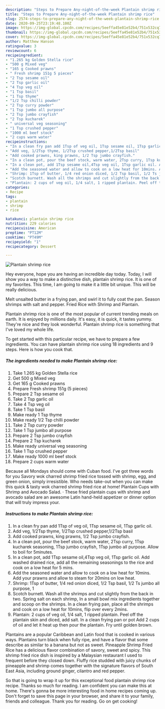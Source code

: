 ```yaml
---
description: "Steps to Prepare Any-night-of-the-week Plantain shrimp rice"
title: "Steps to Prepare Any-night-of-the-week Plantain shrimp rice"
slug: 2574-steps-to-prepare-any-night-of-the-week-plantain-shrimp-rice
date: 2020-09-25T23:19:48.100Z
image: https://img-global.cpcdn.com/recipes/5eeffa45e81e52b4/751x532cq70/plantain-shrimp-rice-recipe-main-photo.jpg
thumbnail: https://img-global.cpcdn.com/recipes/5eeffa45e81e52b4/751x532cq70/plantain-shrimp-rice-recipe-main-photo.jpg
cover: https://img-global.cpcdn.com/recipes/5eeffa45e81e52b4/751x532cq70/plantain-shrimp-rice-recipe-main-photo.jpg
author: Matthew Hanson
ratingvalue: 3
reviewcount: 6
recipeingredient:
- "1.265 kg Golden Stella rice"
- "500 g Mixed veg"
- "165 g Cooked prawns"
- " Fresh shrimp 151g 5 pieces"
- "2 Tsp sesame oil"
- "2 Tsp garlic oil"
- "4 Tsp veg oil"
- "1 Tsp basil"
- "1 Tsp thyme"
- "1/2 Tsp chilli powder"
- "2 Tsp curry powder"
- "1 Tsp jumbo all purpose"
- "2 Tsp jumbo crayfish"
- "2 Tsp kucharek"
- " universal veg seasoning"
- "1 Tsp crushed pepper"
- "1000 ml beef stock"
- "2 cups warm water"
recipeinstructions:
- "In a clean fry pan add 1Tsp of veg oil, 1Tsp sesame oil, 1Tsp garlic oil."
- "Add veg, 1/2Tsp thyme, 1/2Tsp crushed pepper,1/2Tsp basil"
- "Add cooked prawns, king prawns, 1/2 Tsp jumbo crayfish."
- "In a clean pot, pour the beef stock, warm water, 2Tsp curry, 1Tsp kucharek seasoning, 1Tsp jumbo crayfish, 1Tsp jumbo all purpose. Allow to boil for 5minutes."
- "In a clean pot, add 1Tsp sesame oil,4Tsp veg oil, 1Tsp garlic oil. Add washed drained rice, add all the remaining seasonings to the rice and cook on a low heat for 5 mins."
- "Add the seasoned water and allow to cook on a low heat for 10mins. Add your prawns and allow to steam for 20mins on low heat."
- "Shrimp: 1Tsp of butter, 1/4 red onion diced, 1/2 Tsp basil, 1/2 Ts jumbo all purpose, 1"
- "Scotch burnett. Wash all the shrimps and cut slightly from the back in two. Spring salt on each shrimp, In a small bowl mix ingredients together and scoop on the shrimps. In a clean frying pan, place all the shrimps and cook on a low heat for 10mins, flip over every 2mins."
- "Plantain: 2 cups of veg oil, 1/4 salt, 1 ripped plantain. Peel off the plantain skin and diced, add salt. In a clean frying pan or pot Add 2 cups of oil and let it heat up then pour the plantain. Fry until golden brown."
categories:
- Recipe
tags:
- plantain
- shrimp
- rice

katakunci: plantain shrimp rice 
nutrition: 229 calories
recipecuisine: American
preptime: "PT12M"
cooktime: "PT49M"
recipeyield: "1"
recipecategory: Dessert

---
```



![Plantain shrimp rice](https://img-global.cpcdn.com/recipes/5eeffa45e81e52b4/751x532cq70/plantain-shrimp-rice-recipe-main-photo.jpg)

Hey everyone, hope you are having an incredible day today. Today, I will show you a way to make a distinctive dish, plantain shrimp rice. It is one of my favorites. This time, I am going to make it a little bit unique. This will be really delicious.

Melt unsalted butter in a frying pan, and swirl it to fully coat the pan. Season shrimps with salt and pepper. Fried Rice with Shrimp and Plantain.

Plantain shrimp rice is one of the most popular of current trending meals on earth. It is enjoyed by millions daily. It's easy, it is quick, it tastes yummy. They're nice and they look wonderful. Plantain shrimp rice is something that I've loved my whole life.


To get started with this particular recipe, we have to prepare a few ingredients. You can have plantain shrimp rice using 18 ingredients and 9 steps. Here is how you cook that.

<!--inarticleads1-->

##### The ingredients needed to make Plantain shrimp rice:

1. Take 1.265 kg Golden Stella rice
1. Get 500 g Mixed veg
1. Get 165 g Cooked prawns
1. Prepare  Fresh shrimp 151g (5 pieces)
1. Prepare 2 Tsp sesame oil
1. Take 2 Tsp garlic oil
1. Take 4 Tsp veg oil
1. Take 1 Tsp basil
1. Make ready 1 Tsp thyme
1. Make ready 1/2 Tsp chilli powder
1. Take 2 Tsp curry powder
1. Take 1 Tsp jumbo all purpose
1. Prepare 2 Tsp jumbo crayfish
1. Prepare 2 Tsp kucharek
1. Make ready  universal veg seasoning
1. Take 1 Tsp crushed pepper
1. Make ready 1000 ml beef stock
1. Prepare 2 cups warm water


Because all Mondays should come with Cuban food. I&#39;ve got three words for you Savory wok charred shrimp fried rice tossed with shrimp, egg, and green onion, simply irresistible. Who needs take-out when you can make this quick &amp; tasty wok charred shrimp fried rice at home! Plantain Cups with Shrimp and Avocado Salad. · These fried plantain cups with shrimp and avocado salad are an awesome Latin hand-held appetizer or dinner option that will truly impress your. 

<!--inarticleads2-->

##### Instructions to make Plantain shrimp rice:

1. In a clean fry pan add 1Tsp of veg oil, 1Tsp sesame oil, 1Tsp garlic oil.
1. Add veg, 1/2Tsp thyme, 1/2Tsp crushed pepper,1/2Tsp basil
1. Add cooked prawns, king prawns, 1/2 Tsp jumbo crayfish.
1. In a clean pot, pour the beef stock, warm water, 2Tsp curry, 1Tsp kucharek seasoning, 1Tsp jumbo crayfish, 1Tsp jumbo all purpose. Allow to boil for 5minutes.
1. In a clean pot, add 1Tsp sesame oil,4Tsp veg oil, 1Tsp garlic oil. Add washed drained rice, add all the remaining seasonings to the rice and cook on a low heat for 5 mins.
1. Add the seasoned water and allow to cook on a low heat for 10mins. Add your prawns and allow to steam for 20mins on low heat.
1. Shrimp: 1Tsp of butter, 1/4 red onion diced, 1/2 Tsp basil, 1/2 Ts jumbo all purpose, 1
1. Scotch burnett. Wash all the shrimps and cut slightly from the back in two. Spring salt on each shrimp, In a small bowl mix ingredients together and scoop on the shrimps. In a clean frying pan, place all the shrimps and cook on a low heat for 10mins, flip over every 2mins.
1. Plantain: 2 cups of veg oil, 1/4 salt, 1 ripped plantain. Peel off the plantain skin and diced, add salt. In a clean frying pan or pot Add 2 cups of oil and let it heat up then pour the plantain. Fry until golden brown.


Plantains are a popular Caribbean and Latin food that is cooked in various ways. Plantains turn black when fully ripe, and have a flavor that some describe as similar to a banana but not as sweet. Pineapple Shrimp Fried Rice has a delicious flavor combination of savory, sweet and spicy. This shrimp fried rice dish is inspired by a Malaysian restaurant I used to frequent before they closed down. Fluffy rice studded with juicy chunks of pineapple and shrimp comes together with the signature flavors of South East Asia, including ground ginger, cilantro and red pepper. 

So that is going to wrap it up for this exceptional food plantain shrimp rice recipe. Thanks so much for reading. I am confident you can make this at home. There's gonna be more interesting food in home recipes coming up. Don't forget to save this page in your browser, and share it to your family, friends and colleague. Thank you for reading. Go on get cooking!
